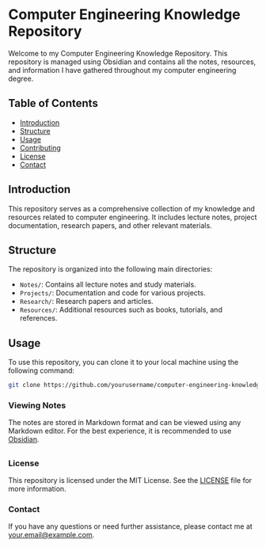 


# Computer Engineering Knowledge Repository

Welcome to my Computer Engineering Knowledge Repository. This repository is managed using Obsidian and contains all the notes, resources, and information I have gathered throughout my computer engineering degree.

## Table of Contents

- [Introduction](#introduction)
- [Structure](#structure)
- [Usage](#usage)
- [Contributing](#contributing)
- [License](#license)
- [Contact](#contact)

## Introduction

This repository serves as a comprehensive collection of my knowledge and resources related to computer engineering. It includes lecture notes, project documentation, research papers, and other relevant materials.

## Structure

The repository is organized into the following main directories:

- `Notes/`: Contains all lecture notes and study materials.
- `Projects/`: Documentation and code for various projects.
- `Research/`: Research papers and articles.
- `Resources/`: Additional resources such as books, tutorials, and references.

## Usage

To use this repository, you can clone it to your local machine using the following command:

```bash
git clone https://github.com/yourusername/computer-engineering-knowledge.git
```

### Viewing Notes

The notes are stored in Markdown format and can be viewed using any Markdown editor. For the best experience, it is recommended to use [Obsidian](https://obsidian.md/).

##

### License

This repository is licensed under the MIT License. See the [LICENSE](LICENSE) file for more information.

### Contact

If you have any questions or need further assistance, please contact me at [your.email@example.com](21Kronoss@gmail.com).

